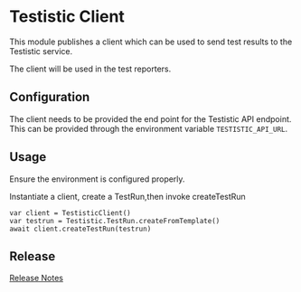 # Testistic  Client

This module publishes a client which can be used to send test results to the Testistic service.

The client will be used in the test reporters.

## Configuration

The client needs to be provided the end point for the Testistic API endpoint.
This can be provided through the environment variable `TESTISTIC_API_URL`.


## Usage

Ensure the environment is configured properly.

Instantiate a client, create a TestRun,then invoke createTestRun
```
var client = TestisticClient()
var testrun = Testistic.TestRun.createFromTemplate()
await client.createTestRun(testrun)
```

## Release

[Release Notes](./RELEASE.md)